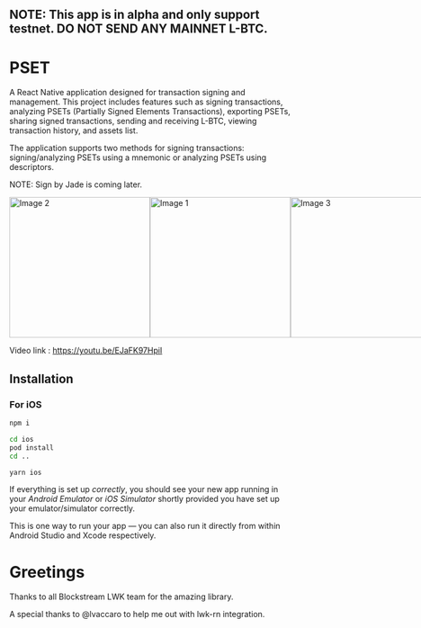 ## NOTE: This app is in alpha and only support testnet. DO NOT SEND ANY MAINNET L-BTC.

# PSET

A React Native application designed for transaction signing and management. This project includes features such as signing transactions, analyzing PSETs (Partially Signed Elements Transactions), exporting PSETs, sharing signed transactions, sending and receiving L-BTC, viewing transaction history, and assets list.

The application supports two methods for signing transactions: signing/analyzing PSETs using a mnemonic or analyzing PSETs using descriptors.

NOTE: Sign by Jade is coming later.

<div style="display: flex; align :center; justify-content: space-around;">
  <img src="https://github.com/user-attachments/assets/19ba5e75-b87b-46c9-8e9d-f1a930a8e420" alt="Image 2" width="250" />
  
  <img src="https://github.com/user-attachments/assets/8a305257-5b4b-4ecc-bfcc-002ffccf02c8" alt="Image 1" width="250" />
  
  <img src="https://github.com/user-attachments/assets/5f98f709-5f09-40b5-bd08-15a425d95271" alt="Image 3" width="250" />
</div>

Video link : https://youtu.be/EJaFK97HpiI

## Installation

### For iOS

```bash
npm i

cd ios
pod install
cd ..

yarn ios
```

If everything is set up _correctly_, you should see your new app running in your _Android Emulator_ or _iOS Simulator_ shortly provided you have set up your emulator/simulator correctly.

This is one way to run your app — you can also run it directly from within Android Studio and Xcode respectively.

# Greetings

Thanks to all Blockstream LWK team for the amazing library.

A special thanks to @lvaccaro to help me out with lwk-rn integration.

